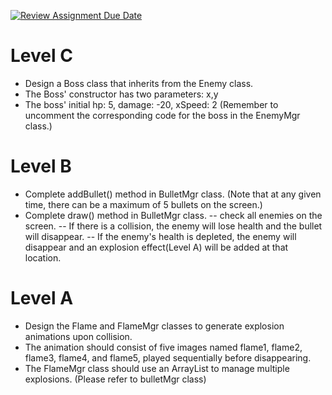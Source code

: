 [![Review Assignment Due Date](https://classroom.github.com/assets/deadline-readme-button-24ddc0f5d75046c5622901739e7c5dd533143b0c8e959d652212380cedb1ea36.svg)](https://classroom.github.com/a/ka2oKKEt)
# Level C
- Design a Boss class that inherits from the Enemy class.
- The Boss' constructor has two parameters: x,y
- The boss' initial hp: 5, damage: -20, xSpeed: 2
(Remember to uncomment the corresponding code for the boss in the EnemyMgr class.)

# Level B
- Complete addBullet() method in BulletMgr class.
(Note that at any given time, there can be a maximum of 5 bullets on the screen.)
- Complete draw() method in BulletMgr class.
-- check all enemies on the screen.
-- If there is a collision, the enemy will lose health and the bullet will disappear.
-- If the enemy's health is depleted, the enemy will disappear and an explosion effect(Level A) will be added at that location.

# Level A
- Design the Flame and FlameMgr classes to generate explosion animations upon collision. 
- The animation should consist of five images named flame1, flame2, flame3, flame4, and flame5, played sequentially before disappearing.
- The FlameMgr class should use an ArrayList to manage multiple explosions. (Please refer to bulletMgr class)
